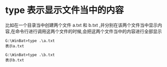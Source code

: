 # type 表示显示文件当中的内容

比如在一个目录当中创建两个文件 a.txt 和 b.txt ,并分别在该两个文件当中显示内容,在命令行进行调用这两个文件的时候,会把这两个文件当中的内容进行全部显示

```shell
G:\WinBat>type .\a.txt
表示a.txt

G:\WinBat>type .\b.txt
表示b.txt
```


